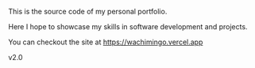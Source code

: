 This is the source code of my personal portfolio.

Here I hope to showcase my skills in software development and projects.

You can checkout the site at https://wachimingo.vercel.app

v2.0
